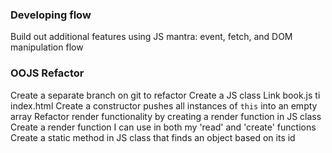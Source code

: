 ### Developing flow
Build out additional features using JS mantra: event, fetch, and DOM manipulation flow

### OOJS Refactor
Create a separate branch on git to refactor
Create a JS class
Link book.js ti index.html
Create a constructor pushes all instances of `this` into an empty array
Refactor render functionality by creating a render function in JS class
Create a render function I can use in both my 'read' and 'create' functions
Create a static method in JS class that finds an object based on its id